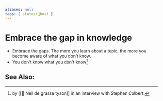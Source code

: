 ```yaml
---
aliases: null
tags: [ status/🍃boat ]
---
```

# Embrace the gap in knowledge
- Embrace the gaps. The more you learn about a topic, the more you become aware of what you don’t know.
- You don't know what you don't know[^1]


See Also:
- 
[^1]: by [[👤 Neil de grasse tyson]] in an interview with Stephen Colbert.